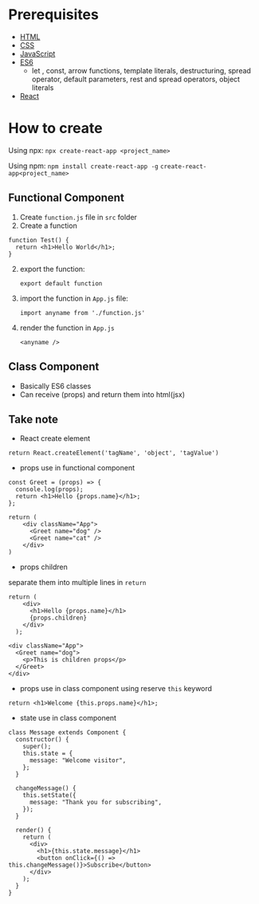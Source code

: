 # Prerequisites

- [HTML](https://www.w3schools.com/html/)
- [CSS](https://www.w3schools.com/css/)
- [JavaScript](https://www.w3schools.com/js/)
- [ES6](https://www.w3schools.com/js/js_2024.asp)
  - let , const, arrow functions, template literals, destructuring, spread operator, default parameters, rest and spread operators, object literals
- [React](https://reactjs.org/)

# How to create

Using npx:
`npx create-react-app <project_name>`

Using npm:
`npm install create-react-app -g`
`create-react-app<project_name>`

## Functional Component

1. Create `function.js` file in `src` folder
2. Create a function

```
function Test() {
  return <h1>Hello World</h1>;
}
```

2. export the function:
   ```
   export default function
   ```
3. import the function in `App.js` file:

   ```
   import anyname from './function.js'
   ```

4. render the function in `App.js`
   ```
   <anyname />
   ```

## Class Component

- Basically ES6 classes
- Can receive (props) and return them into html(jsx)

## Take note

- React create element

```
return React.createElement('tagName', 'object', 'tagValue')
```

- props use in functional component

```
const Greet = (props) => {
  console.log(props);
  return <h1>Hello {props.name}</h1>;
};
```

```
return (
    <div className="App">
      <Greet name="dog" />
      <Greet name="cat" />
    </div>
)
```

- props children

separate them into multiple lines in `return`

```
return (
    <div>
      <h1>Hello {props.name}</h1>
      {props.children}
    </div>
  );
```

```
<div className="App">
  <Greet name="dog">
    <p>This is children props</p>
  </Greet>
</div>
```

- props use in class component using reserve `this` keyword

```
return <h1>Welcome {this.props.name}</h1>;
```

- state use in class component

```
class Message extends Component {
  constructor() {
    super();
    this.state = {
      message: "Welcome visitor",
    };
  }

  changeMessage() {
    this.setState({
      message: "Thank you for subscribing",
    });
  }

  render() {
    return (
      <div>
        <h1>{this.state.message}</h1>
        <button onClick={() => this.changeMessage()}>Subscribe</button>
      </div>
    );
  }
}
```
